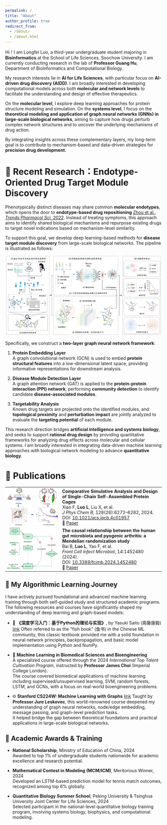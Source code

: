 ```yaml
---
permalink: /
title: "About"
author_profile: true
redirect_from: 
  - /about/
  - /about.html
---
```


Hi！I am Longfei Luo, a third-year undergraduate student majoring in **Bioinformatics** at the School of Life Sciences, Soochow University. I am currently conducting research in the lab of **Professor Guang Hu**, Department of Bioinformatics and Computational Biology.

My research interests lie in **AI for Life Sciences**, with particular focus on **AI-driven drug discovery (AIDD)**. I am broadly interested in developing computational models across both **molecular and network levels** to facilitate the understanding and design of effective therapeutics.

On the **molecular level**, I explore deep learning approaches for protein structure modeling and simulation. On the **systems level**, I focus on the **theoretical modeling and application of graph neural networks (GNNs) in large-scale biological networks**, aiming to capture how drugs perturb complex network structures and to uncover the underlying mechanisms of drug action.

By integrating insights across these complementary layers, my long-term goal is to contribute to mechanism-based and data-driven strategies for **precision drug development**.

🔬 Recent Research：Endotype-Oriented Drug Target Module Discovery
======

Phenotypically distinct diseases may share common **molecular endotypes**, which opens the door to **endotype-based drug repositioning** [Zhou et al., *Trends Pharmacol Sci*, 2022](https://www.cell.com/trends/pharmacological-sciences/pdf/S0165-6147(21)00221-2.pdf). Instead of treating symptoms, this approach aims to identify shared biological mechanisms and repurpose existing drugs to target novel indications based on mechanism-level similarity.

To support this goal, we develop deep learning-based methods for **disease target module discovery** from large-scale biological networks. The pipeline is illustrated as follows:

![Technical Framework](research_pipline.png)

Specifically, we construct a **two-layer graph neural network framework**:

1. **Protein Embedding Layer**  
   A graph convolutional network (GCN) is used to embed **protein structural features** into a low-dimensional latent space, providing informative representations for downstream analysis.

2. **Disease Module Detection Layer**  
   A graph attention network (GAT) is applied to the **protein-protein interaction (PPI) network**, performing **community detection** to identify candidate **disease-associated modules**.

3. **Targetability Analysis**  
   Known drug targets are projected onto the identified modules, and **topological proximity** and **perturbation impact** are jointly analyzed to evaluate the **targeting potential** of each module.

This research direction bridges **artificial intelligence and systems biology**, and seeks to support **rational drug design** by providing quantitative frameworks for analyzing drug effects across molecular and cellular systems. I am broadly interested in integrating data-driven machine learning approaches with biological network modeling to advance **quantitative biology**.

📝 Publications
======

<table>
  <tr>
    <td width="35%">
      <img src="/images/jpcb.png" alt="Protein Cage Paper" style="width:100%">
    </td>
    <td>
      <b>Comparative Simulative Analysis and Design of Single-Chain Self-Assembled Protein Cages</b><br>
      Xiao F, <b>Luo L</b>, Liu X, et al.<br>
      <i>J Phys Chem B</i>, 128(26):6272–6282, 2024.<br>
      DOI: <a href="https://doi.org/10.1021/acs.jpcb.4c01957" target="_blank">10.1021/acs.jpcb.4c01957</a><br>
      🔗 <a href="https://pubs.acs.org/doi/10.1021/acs.jpcb.4c01957" target="_blank">Paper</a>
    </td>
  </tr>

  <tr>
    <td>
      <img src="/images/fcimb.png" alt="Gut Microbiota MR" style="width:100%">
    </td>
    <td>
      <b>The causal relationship between the human gut microbiota and pyogenic arthritis: a Mendelian randomization study</b><br>
      Bai B, <b>Luo L</b>, Yao F, et al.<br>
      <i>Front Cell Infect Microbiol</i>, 14:1452480 (2024).<br>
      DOI: <a href="https://doi.org/10.3389/fcimb.2024.1452480" target="_blank">10.3389/fcimb.2024.1452480</a><br>
      🔗 <a href="https://www.frontiersin.org/articles/10.3389/fcimb.2024.1452480/full" target="_blank">Paper</a>
    </td>
  </tr>
</table>



📘 My Algorithmic Learning Journey
------
I have actively pursued foundational and advanced machine learning training through both self-guided study and structured academic programs. The following resources and courses have significantly shaped my understanding of deep learning and graph-based models:

- 📖 **《深度学习入门：基于Python的理论与实现》**, by Yasuki Saito (斋藤康毅) [link](https://github.com/qiaohaoforever/DeepLearningFromScratch)
  Often referred to as the "fish book" (鱼书) in the Chinese ML community, this classic textbook provided me with a solid foundation in neural network principles, backpropagation, and basic model implementation using Python and NumPy.

- 🧬 **Machine Learning in Biomedical Sciences and Bioengineering**  
  A specialized course offered through the 2024 *International Top Talent Cultivation Program*, instructed by **Professor James Choi** (Imperial College London).  
  The course covered biomedical applications of machine learning including supervised/unsupervised learning, SVM, random forests, LSTM, and GCNs, with a focus on real-world bioengineering problems.

- 🌐 **Stanford CS224W: Machine Learning with Graphs**  [link](https://web.stanford.edu/class/cs224w/)
  Taught by **Professor Jure Leskovec**, this world-renowned course deepened my understanding of graph neural networks, node/edge embedding, message passing, and graph-level prediction tasks.  
  It helped bridge the gap between theoretical foundations and practical applications in large-scale biological networks.

🌟 Academic Awards & Training
------
- **National Scholarship**, Ministry of Education of China, 2024  
  Awarded to top 1% of undergraduate students nationwide for academic excellence and research potential.

- **Mathematical Contest in Modeling (MCM/ICM)**, Meritorious Winner, 2024  
  Developed an LSTM-based prediction model for tennis match outcomes, recognized among top 6% globally.

- **Quantitative Biology Summer School**, Peking University & Tsinghua University Joint Center for Life Sciences, 2024  
  Selected participant in the national-level quantitative biology training program, involving systems biology, biophysics, and computational modeling.
